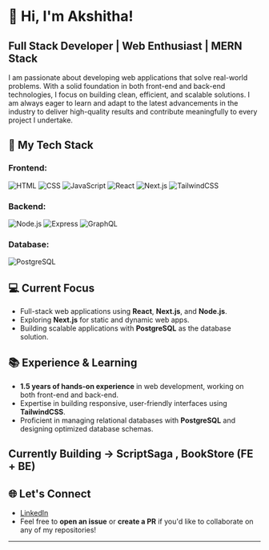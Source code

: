 # 👋 Hi, I'm Akshitha!

## Full Stack Developer | Web Enthusiast | MERN Stack

I am passionate about developing web applications that solve real-world problems. With a solid foundation in both front-end and back-end technologies, I focus on building clean, efficient, and scalable solutions. I am always eager to learn and adapt to the latest advancements in the industry to deliver high-quality results and contribute meaningfully to every project I undertake.

## 🚀 My Tech Stack

### Frontend:
![HTML](https://img.shields.io/badge/-HTML-E34F26?logo=html5&logoColor=white)
![CSS](https://img.shields.io/badge/-CSS-1572B6?logo=css3&logoColor=white)
![JavaScript](https://img.shields.io/badge/-JavaScript-F7DF1E?logo=javascript&logoColor=black)
![React](https://img.shields.io/badge/-React-61DAFB?logo=react&logoColor=white)
![Next.js](https://img.shields.io/badge/-Next.js-000000?logo=next.js&logoColor=white)
![TailwindCSS](https://img.shields.io/badge/-TailwindCSS-38B2AC?logo=tailwindcss&logoColor=white)

### Backend:
![Node.js](https://img.shields.io/badge/-Node.js-8CC84B?logo=node.js&logoColor=white)
![Express](https://img.shields.io/badge/-Express-000000?logo=express&logoColor=white)
![GraphQL](https://img.shields.io/badge/-GraphQL-E10098?logo=graphql&logoColor=white)

### Database:
![PostgreSQL](https://img.shields.io/badge/-PostgreSQL-336791?logo=postgresql&logoColor=white)

## 💻 Current Focus

- Full-stack web applications using **React**, **Next.js**, and **Node.js**.
- Exploring **Next.js** for static and dynamic web apps.
- Building scalable applications with **PostgreSQL** as the database solution.

## 📚 Experience & Learning

- **1.5 years of hands-on experience** in web development, working on both front-end and back-end.
- Expertise in building responsive, user-friendly interfaces using **TailwindCSS**.
- Proficient in managing relational databases with **PostgreSQL** and designing optimized database schemas.

## Currently Building -> ScriptSaga , BookStore (FE + BE)

## 🌐 Let's Connect

- [LinkedIn](https://www.linkedin.com/in/lakshmi-akshitha) 
- Feel free to **open an issue** or **create a PR** if you'd like to collaborate on any of my repositories!

---


<!--
**lakshmi-akshitha/lakshmi-akshitha** is a ✨ _special_ ✨ repository because its `README.md` (this file) appears on your GitHub profile.

Here are some ideas to get you started:

- 🔭 I’m currently working on ...
- 🌱 I’m currently learning ...
- 👯 I’m looking to collaborate on ...
- 🤔 I’m looking for help with ...
- 💬 Ask me about ...
- 📫 How to reach me: ...
- 😄 Pronouns: ...
- ⚡ Fun fact: ...
-->
